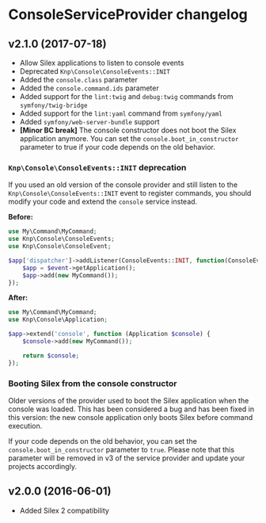 
ConsoleServiceProvider changelog
================================

v2.1.0 (2017-07-18)
-------------------

- Allow Silex applications to listen to console events
- Deprecated `Knp\Console\ConsoleEvents::INIT`
- Added the `console.class` parameter
- Added the `console.command.ids` parameter
- Added support for the `lint:twig` and `debug:twig` commands from `symfony/twig-bridge`
- Added support for the `lint:yaml` command from `symfony/yaml`
- Added `symfony/web-server-bundle` support
- **[Minor BC break]** The console constructor does not boot the Silex application anymore. You can set the `console.boot_in_constructor` parameter to true if your code depends on the old behavior.

### `Knp\Console\ConsoleEvents::INIT` deprecation

If you used an old version of the console provider and still listen to the
`Knp\Console\ConsoleEvents::INIT` event to register commands, you should
modify your code and extend the `console` service instead.

**Before:**
```php
use My\Command\MyCommand;
use Knp\Console\ConsoleEvents;
use Knp\Console\ConsoleEvent;

$app['dispatcher']->addListener(ConsoleEvents::INIT, function(ConsoleEvent $event) {
    $app = $event->getApplication();
    $app->add(new MyCommand());
});
```

**After:**
```php
use My\Command\MyCommand;
use Knp\Console\Application;

$app->extend('console', function (Application $console) {
    $console->add(new MyCommand());

    return $console;
});
```

### Booting Silex from the console constructor

Older versions of the provider used to boot the Silex application when the console was loaded.
This has been considered a bug and has been fixed in this version: the new console application
only boots Silex before command execution.

If your code depends on the old behavior, you can set the `console.boot_in_constructor`
parameter to `true`. Please note that this parameter will be removed in v3 of the service
provider and update your projects accordingly.


v2.0.0 (2016-06-01)
-------------------

- Added Silex 2 compatibility
